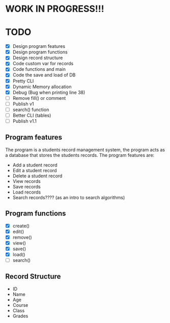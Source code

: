 # WORK IN PROGRESS!!!

# TODO

- [X] Design program features
- [X] Design program functions
- [X] Design record structure
- [X] Code custom var for records
- [X] Code functions and main
- [X] Code the save and load of DB
- [X] Pretty CLI
- [X] Dynamic Memory allocation
- [X] Debug (Bug when printing line 38)
- [ ] Remove fill() or comment
- [ ] Publish v1
- [ ] search() function
- [ ] Better CLI (tables)
- [ ] Publish v1.1

## Program features

The program is a students record management system, the program acts as a database
that stores the students records. The program features are:
- Add a student record
- Edit a student record
- Delete a student record
- View records
- Save records
- Load records
- Search records???? (as an intro to search algorithms)

## Program functions
- [x] create()
- [x] edit()
- [x] remove()
- [x] view()
- [x] save()
- [x] load()
- [ ] search()

## Record Structure
- ID
- Name
- Age
- Course
- Class
- Grades
